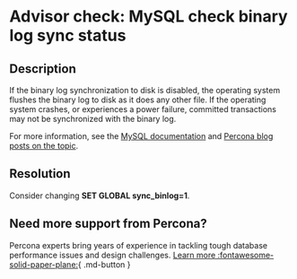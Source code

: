 # Advisor check: MySQL check binary log sync status

## Description

If the binary log synchronization to disk is disabled, the operating system flushes the binary log to disk as it does any other file. If the operating system crashes, or experiences a power failure, committed transactions may not be synchronized with the binary log.

For more information, see the [MySQL documentation](https://dev.mysql.com/doc/refman/8.0/en/replication-options-binary-log.html#sysvar_sync_binlog)
and [Percona blog posts on the topic](https://www.percona.com/blog/2018/05/04/how-binary-logs-and-filesystems-affect-mysql-performance/).

## Resolution

Consider changing **SET GLOBAL sync_binlog=1**.

## Need more support from Percona?

Percona experts bring years of experience in tackling tough database performance issues and design challenges.
[Learn more :fontawesome-solid-paper-plane:](https://per.co.na/subscribe){ .md-button }

